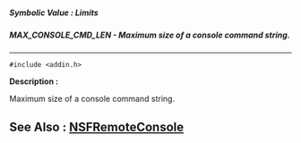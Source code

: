 ##### Symbolic Value : Limits
##### MAX_CONSOLE_CMD_LEN - Maximum size of a console command string.
---
```
#include <addin.h>
```
**Description :**

Maximum size of a console command string.

**See Also :**
[NSFRemoteConsole](/reference/Func/NSFRemoteConsole)
---
